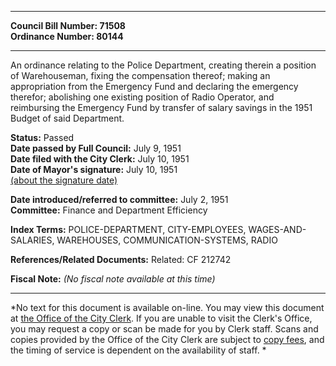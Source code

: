 * * * * *  
  
**Council Bill Number: [](#h0)[](#h2)71508**   
**Ordinance Number: 80144**  
  
* * * * *  
  
An ordinance relating to the Police Department, creating therein a position of Warehouseman, fixing the compensation thereof; making an appropriation from the Emergency Fund and declaring the emergency therefor; abolishing one existing position of Radio Operator, and reimbursing the Emergency Fund by transfer of salary savings in the 1951 Budget of said Department.  
  
**Status:** Passed   
**Date passed by Full Council:** July 9, 1951   
**Date filed with the City Clerk:** July 10, 1951   
**Date of Mayor's signature:** July 10, 1951   
[(about the signature date)](/~public/approvaldate.htm)   
  
  
**Date introduced/referred to committee:** July 2, 1951   
**Committee:** Finance and Department Efficiency   
  
**Index Terms:** POLICE-DEPARTMENT, CITY-EMPLOYEES, WAGES-AND-SALARIES, WAREHOUSES, COMMUNICATION-SYSTEMS, RADIO  
  
**References/Related Documents:** Related: CF 212742  
  
**Fiscal Note:** *(No fiscal note available at this time)*  
  
* * * * *  
  
*No text for this document is available on-line. You may view this document at [the Office of the City Clerk](http://www.seattle.gov/leg/clerk/contactUs.htm). If you are unable to visit the Clerk's Office, you may request a copy or scan be made for you by Clerk staff. Scans and copies provided by the Office of the City Clerk are subject to [copy fees](http://clerk.seattle.gov/~public/clerkfees.htm), and the timing of service is dependent on the availability of staff. *  
  
  
